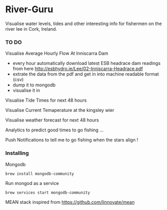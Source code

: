 
# River-Guru

Visualise water levels, tides and other interesting info for fishermen on the river lee in Cork, Ireland.


### TO DO

Visualise Average Hourly Flow At Inniscarra Dam

- every hour automatically download latest ESB headrace dam readings from here 
 http://esbhydro.ie/Lee/02-Inniscarra-Headrace.pdf
- extrate the data from the pdf and get in into machine readable format (csv)
- dump it to mongodb
- visualise it in

Visualise Tide Times for next 48 hours

Visualise Current Temaperature at the kingsley wier

Visualise weather forecast for next 48 hours

Analytics to predict good times to go fishing ...


Push Notifications to tell me to go fishing when the stars align !


### Installing

Mongodb
```
brew install mongodb-community
```

Run mongod as a service

```
brew services start mongodb-community
```

MEAN stack inspired from https://github.com/linnovate/mean
                                                